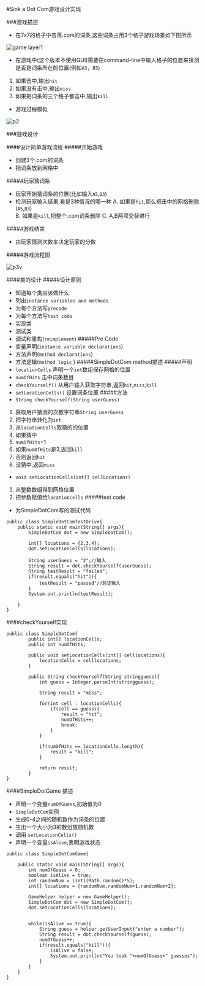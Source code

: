 #Sink a Dot Com游戏设计实现

###游戏描述

- 在7x7的格子中击落.com的词条,这些词条占用3个格子游戏场景如下图所示

![game layer1](https://raw.githubusercontent.com/fantasyming/Sink-a-Dot-Com/master/image/1.PNG)

- 在游戏中(这个版本不使用GUI)需要在command-line中输入格子的位置来猜测是否是词条所在的位置(例如`A3`，`B5`)
1. 如果击中,输出`hit`
2. 如果没有击中,输出`miss`
3. 如果把词条的三个格子都击中,输出`kill`

- 游戏过程模拟

![p2](https://raw.githubusercontent.com/fantasyming/Sink-a-Dot-Com/master/image/2.PNG)

###游戏设计

####设计简单游戏流程
#####开始游戏
- 创建3个.com的词条
- 把词条放到网格中

#####玩家猜词条
- 玩家开始猜词条的位置(比如输入`A5`,`B3`) 
- 检测玩家输入结果,看是3种情况的哪一种
   A.  如果是`hit`,那么把击中的网格删除 (`A5`,`B3`)  
   B. 如果是`kill`,把整个.com词条删除
   C. A,B两项交替进行
   
#####游戏结束
- 由玩家猜测次数来决定玩家的分数

#####游戏流程图

![p3v](https://raw.githubusercontent.com/fantasyming/Sink-a-Dot-Com/master/image/3.PNG) 
 
####类的设计
#####设计原则
- 知道每个类应该做什么
- 列出`instance variables and methods`
- 为每个方法写`precode`
- 为每个方法写`test code`
- 实现类
- 测试类
- 调试和重构(`reimplement`)
#####Pre Code
- 变量声明(`instance variable declarations`)
- 方法声明(`method declarations`)
- 方法逻辑(`method logic` )
#####SimpleDotCom method描述
#####声明
- `locationCells`
  声明一个`int`数组保存网格的位置
- `numOfHits`
  击中词条数目
- `checkYourself()`
  从用户输入获取字符串,返回`hit`,`miss`,`kill`
- `setLocationCells()`
  设置词条位置
#####方法
- `String checkYourself(String userGuess)`
1. 获取用户猜测的次数字符串`String userGuess`
2. 把字符串转化为`int`
3.  从`locationCells`取猜的的位置
4.  如果猜中
5.  `numOfHits`+1
6.  如果`numOfHits`是3,返回`kill`
7.  否则返回`hit`
8.  没猜中,返回`miss`
- `void setLocationCells(int[] cellLocations)`
1. 从整数数组得到网格位置
2. 把参数赋值给`locationCells`
#####test code
- 为SimpleDotCom写的测试代码
```
public class SimpleDotComTestDrive{
	public static void main(String[] args){
		SimpleDotCom dot = new SimpleDotCom();

		int[] locations = {2,3,4};
		dot.setLocationCells(locations);

		String userGuess = "2";//输入
		String result = dot.checkYourself(userGuess);
		String testResult = "failed";
		if(result.equals("hit")){
			testResult = "passed"//验证输入
		}
		System.out.println(testResult);

	}
}
```

####checkYourself实现
```
public class SimpleDotCom{
		public int[] locationCells;
		public int numOfHits;

		public void setLocationCells(int[] celllocations){
			locationCells = celllocations;
		} 

		public String checkYourself(String stringguess){
			int guess = Integer.parseInt(stringguess);

			String result = "miss";

			for(int cell : locationCells){
				if(cell == guess){
					result = "hit";
					numOfHits++;
					break;
				}
			}

			if(numOfHits == locationCells.length){
				result = "kill";
			}

			return result;
		}
}
```
####SimpleDotGame 描述
- 声明一个变量`numOfGuess`,初始值为0
- `SimpleDotCom`实例
- 生成0-4之间的随机数作为词条的位置
- 生出一个大小为3的数组放随机数
- 调用	`setLocationCells()`
- 声明一个变量`isAlive`,表明游戏状态

```
public class SimpleDotComGame{

	public static void main(String[] args){
		int numOfGuess = 0;
		boolean isAlive = true;
		int randomNum = (int)(Math.random()*5);
		int[] locations = {randomNum,randomNum+1,randomNum+2};

		GameHelper helper = new GameHelper();
		SimpleDotCom dot = new SimpleDotCom();
		dot.setLocationCells(locations);
		

		while(isAlive == true){
			String guess = helper.getUserInput("enter a number");
			String result = dot.checkYourself(guess);
			numOfGuess++;
			if(result.equals("kill")){
				isAlive = false;
				System.out.println("You took "+numOfGuess+" guesses");
			}
		}
	}
}
```
